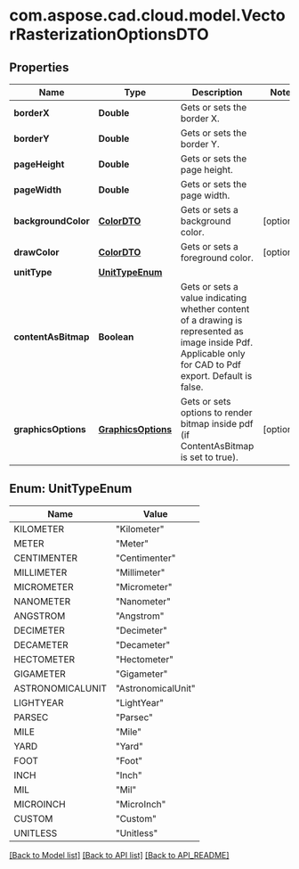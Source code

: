 
# com.aspose.cad.cloud.model.VectorRasterizationOptionsDTO

## Properties
Name | Type | Description | Notes
------------ | ------------- | ------------- | -------------
**borderX** | **Double** | Gets or sets the border X. | 
**borderY** | **Double** | Gets or sets the border Y. | 
**pageHeight** | **Double** | Gets or sets the page height. | 
**pageWidth** | **Double** | Gets or sets the page width. | 
**backgroundColor** | [**ColorDTO**](ColorDTO.md) | Gets or sets a background color. |  [optional]
**drawColor** | [**ColorDTO**](ColorDTO.md) | Gets or sets a foreground color. |  [optional]
**unitType** | [**UnitTypeEnum**](#UnitTypeEnum) |  | 
**contentAsBitmap** | **Boolean** | Gets or sets a value indicating whether content of a drawing is represented as image inside Pdf. Applicable only for CAD to Pdf export. Default is false. | 
**graphicsOptions** | [**GraphicsOptions**](GraphicsOptions.md) | Gets or sets options to render bitmap inside pdf (if ContentAsBitmap is set to true). |  [optional]


<a name="UnitTypeEnum"></a>
## Enum: UnitTypeEnum
Name | Value
---- | -----
KILOMETER | &quot;Kilometer&quot;
METER | &quot;Meter&quot;
CENTIMENTER | &quot;Centimenter&quot;
MILLIMETER | &quot;Millimeter&quot;
MICROMETER | &quot;Micrometer&quot;
NANOMETER | &quot;Nanometer&quot;
ANGSTROM | &quot;Angstrom&quot;
DECIMETER | &quot;Decimeter&quot;
DECAMETER | &quot;Decameter&quot;
HECTOMETER | &quot;Hectometer&quot;
GIGAMETER | &quot;Gigameter&quot;
ASTRONOMICALUNIT | &quot;AstronomicalUnit&quot;
LIGHTYEAR | &quot;LightYear&quot;
PARSEC | &quot;Parsec&quot;
MILE | &quot;Mile&quot;
YARD | &quot;Yard&quot;
FOOT | &quot;Foot&quot;
INCH | &quot;Inch&quot;
MIL | &quot;Mil&quot;
MICROINCH | &quot;MicroInch&quot;
CUSTOM | &quot;Custom&quot;
UNITLESS | &quot;Unitless&quot;


[[Back to Model list]](API_README.md#documentation-for-models) [[Back to API list]](API_README.md#documentation-for-api-endpoints) [[Back to API_README]](API_README.md)

